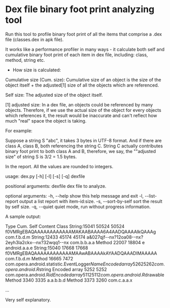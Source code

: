 # Dex file binary foot print analyzing tool 

Run this tool to profile binary foot print of all the items that comprise
a .dex file (classes.dex in apk file).

It works like a performance profiler in many ways - it calculate both
self and cumulative binary foot print of each item in dex file, including:
class, method, string etc.

* How size is calculated:

Cumulative size (Cum. size): Cumulative size of an object is the size of the
object itself + the adjusted[1] size of all the objects which are referenced.

Self size: The adjusted size of the object itself.

[1] adjusted size:
In a dex file, an objects could be referenced by many objects. Therefore, if
we use the actual size of the object for every objects which references it,
the result would be inaccurate and can't reflect how much "real" space the 
object is taking.

For example:

Suppose a string S "abc", it takes 3 bytes in UTF-8 format. And if there are
class A, class B, both referencing the string C. String C actually contributes
binary foot print to both class A and B, therefore, we say, the ""adjusted size"
of string S is 3/2 = 1.5 bytes.

In the report. All the values are rounded to integers.

usage: dex.py [-h] [-l] [-s] [-q] dexfile

positional arguments:
  dexfile             dex file to analyze.

optional arguments:
  -h, --help          show this help message and exit
  -l, --list-report   output a list report with item-id:size.
  -s, --sort-by-self  sort the result by self size.
  -q, --quiet         quiet mode, run without progress information.

A sample output:

Type                Cum.      Self      Content                                                     Class
String:15041        50524     50524     f0VMRgEBAQAAAAAAAAAAAAMAKAABAAAA6A4AADQAAAAIkQAAAg          com.f.b.d.m
String:12433        45174     45174     a&027qjf--nx?12oa08--nx?2eyh3la2ckx--nx?32wqq1--nx          com.b.b.a.a
Method              22007     18804     e                                                           android.a.a.e
String:15040        17668     17668     f0VMRgEBAQAAAAAAAAAAAAMAAwABAAAAkAYAADQAAADIMAAAAA          com.f.b.d.m
Method              16665     7472      <clinit>                                                    com.opera.android.statistic.EventLogger$Name
Encoded array       5262      5262                                                                  com.opera.android.R$string
Encoded array       5252      5252                                                                  com.opera.android.R$id
Encoded array       5112      5112                                                                  com.opera.android.R$drawable
Method              3340      3335      <clinit>                                                    a.a.b.b.d
Method              3373      3260      <clinit>                                                    com.c.a.a.x

...

Very self explanatory.


 
